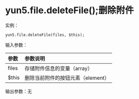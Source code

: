 # yun5.file.deleteFile\(\);删除附件

实例：

```text
yun5.file.deleteFile(files, $this);
```

输入参数：

| 参数 | 参数说明 |
| :--- | :--- |
| files | 存储附件信息的变量（array） |
| $this | 删除当前附件的按钮元素（element） |

输出参数：无

